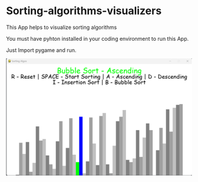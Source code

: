 # Sorting-algorithms-visualizers
This App helps to visualize sorting algorithms

You must have pyhton installed in your coding environment to run this App.

Just Import pygame and run.

![Visualizer](/Screenshot.png)

